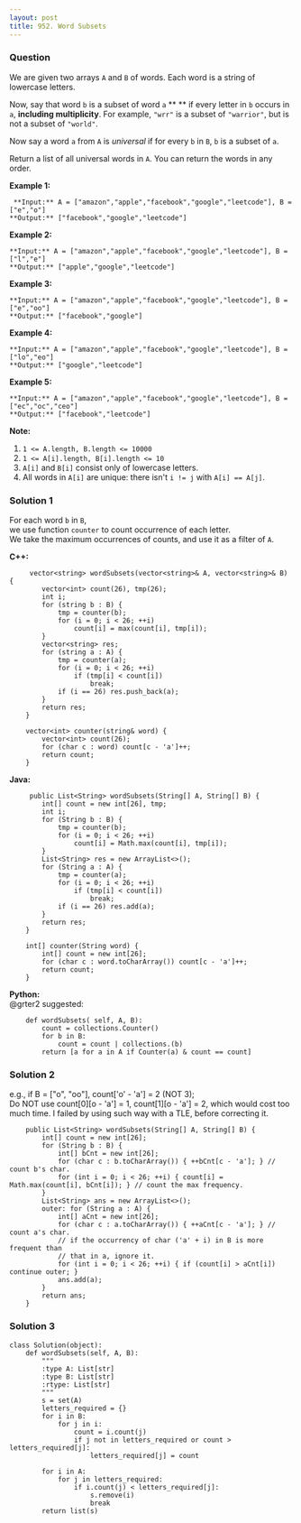 ```yaml
---
layout: post
title: 952. Word Subsets
---
```

### Question
We are given two arrays `A` and `B` of words.  Each word is a string of
lowercase letters.

Now, say that word `b` is a subset of word `a` ** ** if every letter in `b`
occurs in `a`, **including multiplicity**.   For example, `"wrr"` is a subset
of `"warrior"`, but is not a subset of `"world"`.

Now say a word `a` from `A` is _universal_ if for every `b` in `B`, `b` is a
subset of `a`.

Return a list of all universal words in `A`.  You can return the words in any
order.



 **Example 1:**

    
    
     **Input:** A = ["amazon","apple","facebook","google","leetcode"], B = ["e","o"]
    **Output:** ["facebook","google","leetcode"]
    

**Example 2:**

    
    
    **Input:** A = ["amazon","apple","facebook","google","leetcode"], B = ["l","e"]
    **Output:** ["apple","google","leetcode"]
    

**Example 3:**

    
    
    **Input:** A = ["amazon","apple","facebook","google","leetcode"], B = ["e","oo"]
    **Output:** ["facebook","google"]
    

**Example 4:**

    
    
    **Input:** A = ["amazon","apple","facebook","google","leetcode"], B = ["lo","eo"]
    **Output:** ["google","leetcode"]
    

**Example 5:**

    
    
    **Input:** A = ["amazon","apple","facebook","google","leetcode"], B = ["ec","oc","ceo"]
    **Output:** ["facebook","leetcode"]
    



 **Note:**

  1. `1 <= A.length, B.length <= 10000`
  2. `1 <= A[i].length, B[i].length <= 10`
  3. `A[i]` and `B[i]` consist only of lowercase letters.
  4. All words in `A[i]` are unique: there isn't `i != j` with `A[i] == A[j]`.

### Solution 1
For each word `b` in `B`,  
we use function `counter` to count occurrence of each letter.  
We take the maximum occurrences of counts, and use it as a filter of `A`.

 **C++:**

    
    
         vector<string> wordSubsets(vector<string>& A, vector<string>& B) {
            vector<int> count(26), tmp(26);
            int i;
            for (string b : B) {
                tmp = counter(b);
                for (i = 0; i < 26; ++i)
                    count[i] = max(count[i], tmp[i]);
            }
            vector<string> res;
            for (string a : A) {
                tmp = counter(a);
                for (i = 0; i < 26; ++i)
                    if (tmp[i] < count[i])
                        break;
                if (i == 26) res.push_back(a);
            }
            return res;
        }
    
        vector<int> counter(string& word) {
            vector<int> count(26);
            for (char c : word) count[c - 'a']++;
            return count;
        }
    

**Java:**

    
    
         public List<String> wordSubsets(String[] A, String[] B) {
            int[] count = new int[26], tmp;
            int i;
            for (String b : B) {
                tmp = counter(b);
                for (i = 0; i < 26; ++i)
                    count[i] = Math.max(count[i], tmp[i]);
            }
            List<String> res = new ArrayList<>();
            for (String a : A) {
                tmp = counter(a);
                for (i = 0; i < 26; ++i)
                    if (tmp[i] < count[i])
                        break;
                if (i == 26) res.add(a);
            }
            return res;
        }
    
        int[] counter(String word) {
            int[] count = new int[26];
            for (char c : word.toCharArray()) count[c - 'a']++;
            return count;
        }
    

**Python:**  
@grter2 suggested:

    
    
        def wordSubsets( self, A, B):
            count = collections.Counter()
            for b in B:
                count = count | collections.(b)
            return [a for a in A if Counter(a) & count == count]
    


### Solution 2
e.g., if B = ["o", "oo"], count['o' - 'a'] = 2 (NOT 3);  
Do NOT use count[0][o - 'a'] = 1, count[1][o - 'a'] = 2, which would cost too
much time. I failed by using such way with a TLE, before correcting it.

    
    
        public List<String> wordSubsets(String[] A, String[] B) {
            int[] count = new int[26];
            for (String b : B) { 
                int[] bCnt = new int[26];
                for (char c : b.toCharArray()) { ++bCnt[c - 'a']; } // count b's char. 
                for (int i = 0; i < 26; ++i) { count[i] = Math.max(count[i], bCnt[i]); } // count the max frequency.
            } 
            List<String> ans = new ArrayList<>();
            outer: for (String a : A) {
                int[] aCnt = new int[26]; 
                for (char c : a.toCharArray()) { ++aCnt[c - 'a']; } // count a's char.
                // if the occurrency of char ('a' + i) in B is more frequent than 
                // that in a, ignore it.
                for (int i = 0; i < 26; ++i) { if (count[i] > aCnt[i]) continue outer; }    
                ans.add(a);
            }
            return ans;
        }
    


### Solution 3
    
    
    class Solution(object):
        def wordSubsets(self, A, B):
            """
            :type A: List[str]
            :type B: List[str]
            :rtype: List[str]
            """
            s = set(A)
            letters_required = {}
            for i in B:
                for j in i:
                    count = i.count(j)
                    if j not in letters_required or count > letters_required[j]:
                        letters_required[j] = count
    
            for i in A:
                for j in letters_required:
                    if i.count(j) < letters_required[j]:
                        s.remove(i)
                        break
            return list(s)
    



